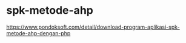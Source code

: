 # spk-metode-ahp
 https://www.pondoksoft.com/detail/download-program-aplikasi-spk-metode-ahp-dengan-php
